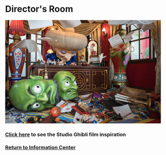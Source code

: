 # Director's Room
![Spirited sculpture](spirited.jpeg)
### [Click here](https://github.com/mollyjones2023/ghibli-simulacrum/blob/main/2-ghibli-grand-warehouse/11-directors-room/office-film.md) to see the Studio Ghibli film inspiration
### [Return to Information Center](https://github.com/mollyjones2023/ghibli-simulacrum/blob/main/2-ghibli-grand-warehouse/warehouse.md)
